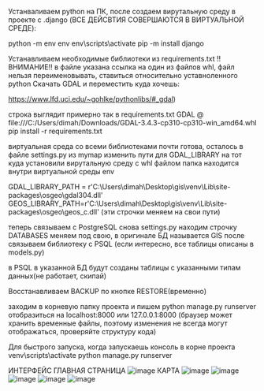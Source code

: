 Устанваливаем python на ПК, после создаем вирутальную среду в проекте с .django (ВСЕ ДЕЙСВТИЯ СОВЕРШАЮТСЯ В ВИРТУАЛЬНОЙ СРЕДЕ):

python -m env env
env\scripts\activate
pip -m install django

Устанавливаем необходимые библиотеки из requirements.txt !!ВНИМАНИЕ!! в файле указана ссылка на один из файлов whl, файл нельзя переименовывать, 
ставиться относительно уставноленного python 
Скачать GDAL и переместить куда хочешь:

https://www.lfd.uci.edu/~gohlke/pythonlibs/#_gdal)

строка выглядит примерно так в requirements.txt GDAL @ file:///C:/Users/dimah/Downloads/GDAL-3.4.3-cp310-cp310-win_amd64.whl
pip install -r requirements.txt

виртуальная среда со всеми библиотеками почти готова, осталось в файле settings.py из mymap изменить пути для GDAL_LIBRARY на тот куда установили вирутальную среду с whl файлом
папка находится внутри виртуальной среды env

GDAL_LIBRARY_PATH = r'C:\Users\dimah\Desktop\gis\venv\Lib\site-packages\osgeo\gdal304.dll'
GEOS_LIBRARY_PATH=r'C:\Users\dimah\Desktop\gis\venv\Lib\site-packages\osgeo\geos_c.dll'
(эти строчки меняем на свои пути)

теперь связываем с PostgreSQL
снова settings.py находим строчку DATABASES меняем под свою, в оригинале БД называется GIS
после связываем библиотеку с PSQL (если интересно, все таблицы описаны в models.py)

в PSQL в указанной БД будут созданы таблицы с указанными типам данных(не работает, скипай)

Восстанавливаем BACKUP по кнопке RESTORE(временно)

заходим в корневую папку проекта и пишем
python manage.py runserver
отобразиться на localhost:8000 или 127.0.0.1:8000 (браузер может хранить временные файлы, поэтому изменения не всегда могут отображаться, проверяйте структуру кода)


Для быстрого запуска, когда запускаешь консоль в корне проекта
venv\scripts\activate
python manage.py runserver

ИНТЕРФЕЙС
ГЛАВНАЯ СТРАНИЦА
![image](https://github.com/user-attachments/assets/24d18a0f-e28a-420d-9a4b-b187e9876443)
КАРТА
![image](https://github.com/user-attachments/assets/fbdecdf3-b99f-45fe-8b24-ae0c6129a54a)
![image](https://github.com/user-attachments/assets/33826265-4f7e-4e70-ab01-413bf08d8da1)
![image](https://github.com/user-attachments/assets/4fb42d20-256f-42e6-9fa0-faf9a356f0dd)
![image](https://github.com/user-attachments/assets/c66d0934-2718-45e0-9a32-1936193c90a9)
![image](https://github.com/user-attachments/assets/a4782683-e270-4218-a37b-abfa875cb494)

